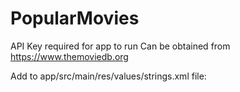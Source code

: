 # PopularMovies

API Key required for app to run
Can be obtained from https://www.themoviedb.org

Add to app/src/main/res/values/strings.xml file:
<string name="api_key">
